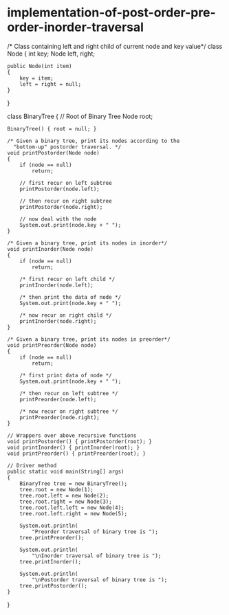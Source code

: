 # implementation-of-post-order-pre-order-inorder-traversal
/* Class containing left and right child of current
   node and key value*/
class Node {
    int key;
    Node left, right;
  
    public Node(int item)
    {
        key = item;
        left = right = null;
    }
}
  
class BinaryTree {
    // Root of Binary Tree
    Node root;
  
    BinaryTree() { root = null; }
  
    /* Given a binary tree, print its nodes according to the
      "bottom-up" postorder traversal. */
    void printPostorder(Node node)
    {
        if (node == null)
            return;
  
        // first recur on left subtree
        printPostorder(node.left);
  
        // then recur on right subtree
        printPostorder(node.right);
  
        // now deal with the node
        System.out.print(node.key + " ");
    }
  
    /* Given a binary tree, print its nodes in inorder*/
    void printInorder(Node node)
    {
        if (node == null)
            return;
  
        /* first recur on left child */
        printInorder(node.left);
  
        /* then print the data of node */
        System.out.print(node.key + " ");
  
        /* now recur on right child */
        printInorder(node.right);
    }
  
    /* Given a binary tree, print its nodes in preorder*/
    void printPreorder(Node node)
    {
        if (node == null)
            return;
  
        /* first print data of node */
        System.out.print(node.key + " ");
  
        /* then recur on left subtree */
        printPreorder(node.left);
  
        /* now recur on right subtree */
        printPreorder(node.right);
    }
  
    // Wrappers over above recursive functions
    void printPostorder() { printPostorder(root); }
    void printInorder() { printInorder(root); }
    void printPreorder() { printPreorder(root); }
  
    // Driver method
    public static void main(String[] args)
    {
        BinaryTree tree = new BinaryTree();
        tree.root = new Node(1);
        tree.root.left = new Node(2);
        tree.root.right = new Node(3);
        tree.root.left.left = new Node(4);
        tree.root.left.right = new Node(5);
  
        System.out.println(
            "Preorder traversal of binary tree is ");
        tree.printPreorder();
  
        System.out.println(
            "\nInorder traversal of binary tree is ");
        tree.printInorder();
  
        System.out.println(
            "\nPostorder traversal of binary tree is ");
        tree.printPostorder();
    }
}
